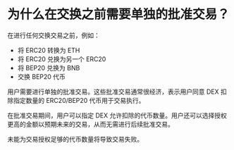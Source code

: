 # 为什么在交换之前需要单独的批准交易？

在进行任何交换交易之前，例如：

- 将 ERC20 转换为 ETH
- 将 ERC20 兑换为另一个 ERC20
- 将 BEP20 兑换为 BNB
- 交换 BEP20 代币

用户需要进行单独的批准交易。这些批准交易通常很经济，表示用户同意 DEX 扣除指定数量的 ERC20/BEP20 代币用于交易执行。

在批准交易期间，用户可以指定 DEX 允许扣除的代币数量。用户还可以选择授权更高的金额以预期未来的交易，从而无需进行后续批准交易。

未能为交易授权足够的代币数量将导致交易失败。